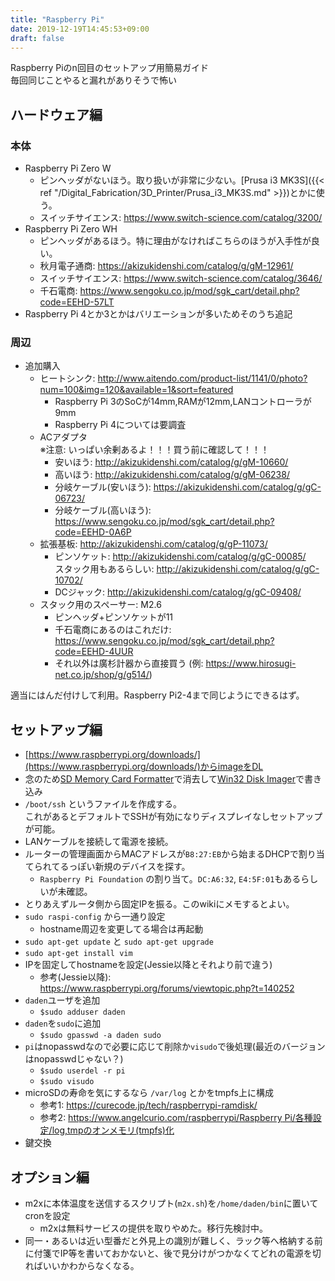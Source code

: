 ```yaml
---
title: "Raspberry Pi"
date: 2019-12-19T14:45:53+09:00
draft: false
---
```


Raspberry Piのn回目のセットアップ用簡易ガイド  
毎回同じことやると漏れがありそうで怖い

## ハードウェア編
### 本体
* Raspberry Pi Zero W
  * ピンヘッダがないほう。取り扱いが非常に少ない。[Prusa i3 MK3S]({{< ref "/Digital_Fabrication/3D_Printer/Prusa_i3_MK3S.md" >}})とかに使う。
  * スイッチサイエンス: https://www.switch-science.com/catalog/3200/
* Raspberry Pi Zero WH
  * ピンヘッダがあるほう。特に理由がなければこちらのほうが入手性が良い。
  * 秋月電子通商: https://akizukidenshi.com/catalog/g/gM-12961/
  * スイッチサイエンス: https://www.switch-science.com/catalog/3646/
  * 千石電商: https://www.sengoku.co.jp/mod/sgk_cart/detail.php?code=EEHD-57LT
* Raspberry Pi 4とか3とかはバリエーションが多いためそのうち追記

### 周辺
* 追加購入
    * ヒートシンク: http://www.aitendo.com/product-list/1141/0/photo?num=100&img=120&available=1&sort=featured  
        * Raspberry Pi 3のSoCが14mm,RAMが12mm,LANコントローラが9mm
        * Raspberry Pi 4については要調査
    * ACアダプタ  
    ※注意: いっぱい余剰あるよ！！！買う前に確認して！！！
        * 安いほう: http://akizukidenshi.com/catalog/g/gM-10660/
        * 高いほう: http://akizukidenshi.com/catalog/g/gM-06238/
        * 分岐ケーブル(安いほう): https://akizukidenshi.com/catalog/g/gC-06723/
        * 分岐ケーブル(高いほう): https://www.sengoku.co.jp/mod/sgk_cart/detail.php?code=EEHD-0A6P
    * 拡張基板: http://akizukidenshi.com/catalog/g/gP-11073/
        * ピンソケット: http://akizukidenshi.com/catalog/g/gC-00085/  
        スタック用もあるらしい: http://akizukidenshi.com/catalog/g/gC-10702/
        * DCジャック: http://akizukidenshi.com/catalog/g/gC-09408/
    * スタック用のスペーサー: M2.6
        * ピンヘッダ+ピンソケットが11
        * 千石電商にあるのはこれだけ: https://www.sengoku.co.jp/mod/sgk_cart/detail.php?code=EEHD-4UUR
        * それ以外は廣杉計器から直接買う (例: https://www.hirosugi-net.co.jp/shop/g/g514/)

適当にはんだ付けして利用。Raspberry Pi2-4まで同じようにできるはず。

## セットアップ編
* [https://www.raspberrypi.org/downloads/](https://www.raspberrypi.org/downloads/)からimageをDL
* 念のため[SD Memory Card Formatter](https://www.sdcard.org/jp/downloads/formatter/)で消去して[Win32 Disk Imager](https://sourceforge.net/projects/win32diskimager/)で書き込み
* `/boot/ssh` というファイルを作成する。  
これがあるとデフォルトでSSHが有効になりディスプレイなしセットアップが可能。
* LANケーブルを接続して電源を接続。
* ルーターの管理画面からMACアドレスが`B8:27:EB`から始まるDHCPで割り当てられてるっぽい新規のデバイスを探す。
  * `Raspberry Pi Foundation` の割り当て。`DC:A6:32`, `E4:5F:01`もあるらしいが未確認。
* とりあえずルータ側から固定IPを振る。このwikiにメモするとよい。
* `sudo raspi-config` から一通り設定
  * hostname周辺を変更してる場合は再起動
* `sudo apt-get update` と `sudo apt-get upgrade`
* `sudo apt-get install vim`
* IPを固定してhostnameを設定(Jessie以降とそれより前で違う)
  * 参考(Jessie以降): https://www.raspberrypi.org/forums/viewtopic.php?t=140252
* `daden`ユーザを追加
  * `$sudo adduser daden`
* `daden`を`sudo`に追加
  * `$sudo gpasswd -a daden sudo`
* `pi`はnopasswdなので必要に応じて削除か`visudo`で後処理(最近のバージョンはnopasswdじゃない？)
  * `$sudo userdel -r pi`
  * `$sudo visudo`
* microSDの寿命を気にするなら `/var/log` とかをtmpfs上に構成
  * 参考1: https://curecode.jp/tech/raspberrypi-ramdisk/
  * 参考2: [https://www.angelcurio.com/raspberrypi/Raspberry Pi/各種設定/log,tmpのオンメモリ(tmpfs)化](https://www.angelcurio.com/raspberrypi/?Raspberry%20Pi/%E5%90%84%E7%A8%AE%E8%A8%AD%E5%AE%9A/log%2Ctmp%E3%81%AE%E3%82%AA%E3%83%B3%E3%83%A1%E3%83%A2%E3%83%AA%28tmpfs%29%E5%8C%96)
* 鍵交換

## オプション編
* m2xに本体温度を送信するスクリプト(`m2x.sh`)を`/home/daden/bin`に置いてcronを設定
  * m2xは無料サービスの提供を取りやめた。移行先検討中。
* 同一・あるいは近い型番だと外見上の識別が難しく、ラック等へ格納する前に付箋でIP等を書いておかないと、後で見分けがつかなくてどれの電源を切ればいいかわからなくなる。
